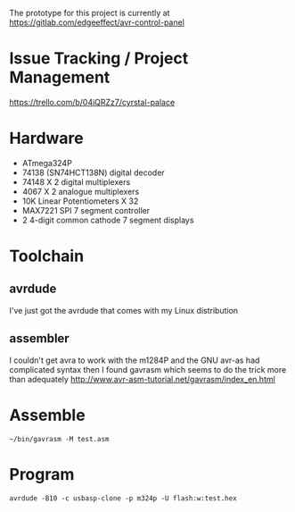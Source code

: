 The prototype for this project is currently at
https://gitlab.com/edgeeffect/avr-control-panel

# Issue Tracking / Project Management

https://trello.com/b/04iQRZz7/cyrstal-palace

# Hardware

* ATmega324P
* 74138 (SN74HCT138N) digital decoder
* 74148 X 2 digital multiplexers
* 4067 X 2 analogue multiplexers
* 10K Linear Potentiometers X 32
* MAX7221 SPI 7 segment controller
* 2 4-digit common cathode 7 segment displays

# Toolchain

## avrdude

I've just got the avrdude that comes with my Linux distribution

## assembler

I couldn't get avra to work with the m1284P
and the GNU avr-as had complicated syntax
then I found gavrasm which seems to do the trick more than adequately
http://www.avr-asm-tutorial.net/gavrasm/index_en.html

# Assemble

    ~/bin/gavrasm -M test.asm

# Program

    avrdude -B10 -c usbasp-clone -p m324p -U flash:w:test.hex
